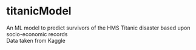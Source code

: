 # titanicModel
An ML model to predict survivors of the HMS Titanic disaster based upon socio-economic records<br>
Data taken from Kaggle
